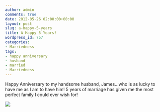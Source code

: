 ```yaml
---
author: admin
comments: true
date: 2012-05-26 02:00:00+00:00
layout: post
slug: a-happy-5-years
title: A Happy 5 Years!
wordpress_id: 757
categories:
- Marriedness
tags:
- happy anniversary
- husband
- married
- Marriedness
---
```


Happy Anniversary to my handsome husband, James...who is as lucky to have me as I am to have him! 5 years of marriage has given me the most perfect family I could ever wish for!

![](http://farm9.staticflickr.com/8237/8476153625_367039be2e_z.jpg)
